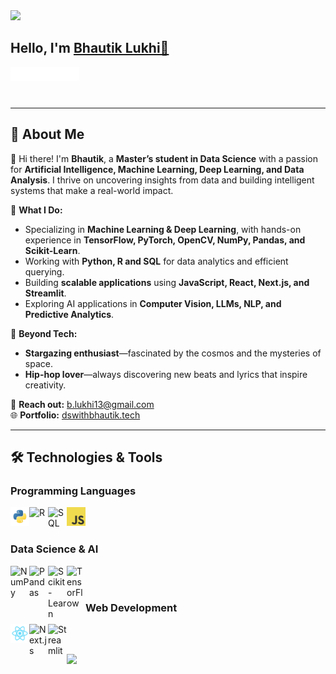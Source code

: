 <img src="https://github.com/BhautikLukhi/repo/blob/main/banner.png">

<br/>

## Hello, I'm <a href="https://dswithbhautik.tech" target="_blank">Bhautik Lukhi👋 </a>


<a href="https://dswithbhautik.tech" target="_blank"><img align="left" alt="Portfolio" width="22px" src="https://github.com/Aakarsh-B/trying-repos/blob/master/www.svg" /></a>
<a href="https://www.linkedin.com/in/bhautik-lukhi/" target="_blank"><img align="left" alt="Bhautik Lukhi | LinkedIn" width="22px" src="https://github.com/Aakarsh-B/trying-repos/blob/master/linkedin.svg" /></a>
<a href="https://www.instagram.com/bhautik_lukhi/" target="_blank"><img align="left" alt="Bhautik Lukhi | Instagram" width="22px" src="https://github.com/Aakarsh-B/trying-repos/blob/master/insta.svg" /></a>
<a href="https://twitter.com/BhautikLukhi13" target="_blank"><img align="left" alt="Bhautik Lukhi | Twitter" width="22px" src="https://github.com/Aakarsh-B/trying-repos/blob/master/twitter.svg" /></a>
<a href="https://medium.com/@bhautiklukhi01" target="_blank"><img align="left" alt="Bhautik Lukhi | Medium" width="22px" src="https://github.com/Aakarsh-B/trying-repos/blob/master/medium.svg" /></a>

<br/>
<br/>
<br/>

---

## 🚀 About Me  
👋 Hi there! I'm **Bhautik**, a **Master’s student in Data Science** with a passion for **Artificial Intelligence, Machine Learning, Deep Learning, and Data Analysis**. I thrive on uncovering insights from data and building intelligent systems that make a real-world impact.  

🎯 **What I Do:**  
- Specializing in **Machine Learning & Deep Learning**, with hands-on experience in **TensorFlow, PyTorch, OpenCV, NumPy, Pandas, and Scikit-Learn**.  
- Working with **Python, R and SQL** for data analytics and efficient querying.  
- Building **scalable applications** using **JavaScript, React, Next.js, and Streamlit**.  
- Exploring AI applications in **Computer Vision, LLMs, NLP, and Predictive Analytics**.  

🌌 **Beyond Tech:**  
- **Stargazing enthusiast**—fascinated by the cosmos and the mysteries of space.  
- **Hip-hop lover**—always discovering new beats and lyrics that inspire creativity.  

📩 **Reach out:** b.lukhi13@gmail.com  
🌐 **Portfolio:** [dswithbhautik.tech](https://dswithbhautik.tech)  

---

## 🛠️ Technologies & Tools  

### Programming Languages  
<a href="https://www.python.org" target="_blank"> <img align="left" alt="Python" width="30px" src="https://raw.githubusercontent.com/github/explore/master/topics/python/python.png"/> </a>
<a href="https://www.r-project.org/" target="_blank"> <img align="left" alt="R" width="30px" src="https://upload.wikimedia.org/wikipedia/commons/1/1b/R_logo.svg"/> </a>
<a href="https://www.w3schools.com/sql/" target="_blank"> <img align="left" alt="SQL" width="30px" src="https://upload.wikimedia.org/wikipedia/commons/8/87/Sql_data_base_with_logo.png"/> </a>
<a href="https://developer.mozilla.org/en-US/docs/Web/JavaScript" target="_blank"><img align="left" alt="JavaScript" width="30px" src="https://raw.githubusercontent.com/github/explore/master/topics/javascript/javascript.png"/></a>

<br/>
<br/>

### Data Science & AI  
<a href="https://numpy.org/" target="_blank"> <img align="left" alt="NumPy" width="30px" src="https://upload.wikimedia.org/wikipedia/commons/3/31/NumPy_logo_2020.svg"/> </a>
<a href="https://pandas.pydata.org/" target="_blank"> <img align="left" alt="Pandas" width="30px" src="https://upload.wikimedia.org/wikipedia/commons/e/ed/Pandas_logo.svg"/> </a>
<a href="https://scikit-learn.org/" target="_blank"> <img align="left" alt="Scikit-Learn" width="30px" src="https://upload.wikimedia.org/wikipedia/commons/0/05/Scikit_learn_logo_small.svg"/> </a>
<a href="https://www.tensorflow.org/" target="_blank"> <img align="left" alt="TensorFlow" width="30px" src="https://www.tensorflow.org/images/tf_logo_social.png"/> </a>

<br/>
<br/>

### Web Development  
<a href="https://react.dev/" target="_blank"><img align="left" alt="React" width="30px" src="https://raw.githubusercontent.com/github/explore/master/topics/react/react.png"/></a>
<a href="https://nextjs.org/" target="_blank"><img align="left" alt="Next.js" width="30px" src="https://github.com/vercel.png"/></a>
<a href="https://streamlit.io/" target="_blank"><img align="left" alt="Streamlit" width="30px" src="https://avatars.githubusercontent.com/u/45109972?s=200&v=4"/></a>

<br/>
<br/>

[![](https://visitcount.itsvg.in/api?id=BhautikLukhi&icon=0&color=3)](https://visitcount.itsvg.in)
